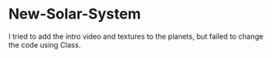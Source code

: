 # New-Solar-System
I tried to add the intro video and textures to the planets, but failed to change the code using Class.
